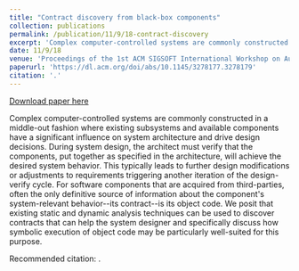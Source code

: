 ```yaml
---
title: "Contract discovery from black-box components"
collection: publications
permalink: /publication/11/9/18-contract-discovery
excerpt: 'Complex computer-controlled systems are commonly constructed in a middle-out fashion where existing subsystems and available components have a significant influence on system architecture and drive design decisions. During system design, the architect must verify that the components, put together as specified in the architecture, will achieve the desired system behavior. This typically leads to further design modifications or adjustments to requirements triggering another iteration of the design-verify cycle. For software components that are acquired from third-parties, often the only definitive source of information about the component&apos;s system-relevant behavior--its contract--is its object code. We posit that existing static and dynamic analysis techniques can be used to discover contracts that can help the system designer and specifically discuss how symbolic execution of object code may be particularly well-suited for this purpose.'
date: 11/9/18
venue: 'Proceedings of the 1st ACM SIGSOFT International Workshop on Automated Specification Inference'
paperurl: 'https://dl.acm.org/doi/abs/10.1145/3278177.3278179'
citation: '.'
---
```


<a href='https://dl.acm.org/doi/abs/10.1145/3278177.3278179'>Download paper here</a>

Complex computer-controlled systems are commonly constructed in a middle-out fashion where existing subsystems and available components have a significant influence on system architecture and drive design decisions. During system design, the architect must verify that the components, put together as specified in the architecture, will achieve the desired system behavior. This typically leads to further design modifications or adjustments to requirements triggering another iteration of the design-verify cycle. For software components that are acquired from third-parties, often the only definitive source of information about the component&apos;s system-relevant behavior--its contract--is its object code. We posit that existing static and dynamic analysis techniques can be used to discover contracts that can help the system designer and specifically discuss how symbolic execution of object code may be particularly well-suited for this purpose.

Recommended citation: .